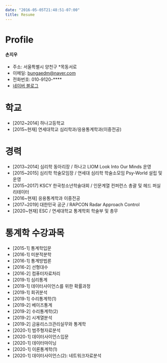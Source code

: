 ```yaml
---
date: "2016-05-05T21:48:51-07:00"
title: Resume
---
```


# Profile
#### 손지우
* 주소: 서울특별시 양천구 *목동서로
* 이메일: bungaedm@naver.com
* 전화번호: 010-9120-****
* [네이버 블로그](https://blog.naver.com/bungaedm)

# 학교
* [2012~2014] 하나고등학교
* [2015~현재] 연세대학교 심리학과/응용통계학과(이중전공)

# 경력
* [2013~2014] 심리학 동아리장 / 하나고 LIOM Look Into Our Minds 운영
* [2015~2015] 심리학 학술모임장 / 연세대 심리학 학술소모임 Psy-World 설립 및 운영
* [2015~2017] KSCY 한국청소년학술대회 / 인문계열 컨퍼런스 총괄 및 헤드 퍼실리테이터
* [2016~현재] 응용통계학과 이중전공
* [2017~2019] 대한민국 공군 / RAPCON Radar Approach Control
* [2020~현재] ESC / 연세대학교 통계학회 학술부 및 총무

# 통계학 수강과목
* [2015-1] 통계학입문
* [2016-1] 미분적분학 
* [2016-1] 통계방법론
* [2016-2] 선형대수
* [2016-2] 컴퓨터자료처리
* [2019-1] 심리통계
* [2019-1] 데이터사이언스를 위한 확률과정
* [2019-1] 회귀분석
* [2019-1] 수리통계학(1)
* [2019-2] 베이즈통계
* [2019-2] 수리통계학(2)
* [2019-2] 시계열분석
* [2019-2] 금융리스크관리실무와 통계학
* [2020-1] 범주형자료분석
* [2020-1] 데이터사이언스입문
* [2020-1] 데이터마이닝
* [2020-1] 이론통계학(1)
* [2020-1] 데이터사이언스(2): 네트워크자료분석